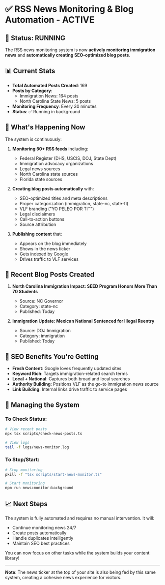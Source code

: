 # ✅ RSS News Monitoring & Blog Automation - ACTIVE

## 🚀 Status: RUNNING

The RSS news monitoring system is now **actively monitoring immigration news** and **automatically creating SEO-optimized blog posts**.

## 📊 Current Stats

- **Total Automated Posts Created**: 169
- **Posts by Category**:
  - Immigration News: 164 posts
  - North Carolina State News: 5 posts
- **Monitoring Frequency**: Every 30 minutes
- **Status**: ✅ Running in background

## 🔄 What's Happening Now

The system is continuously:

1. **Monitoring 50+ RSS feeds** including:
   - Federal Register (DHS, USCIS, DOJ, State Dept)
   - Immigration advocacy organizations
   - Legal news sources
   - North Carolina state sources
   - Florida state sources

2. **Creating blog posts automatically** with:
   - SEO-optimized titles and meta descriptions
   - Proper categorization (immigration, state-nc, state-fl)
   - VLF branding ("YO PELEO POR TI™")
   - Legal disclaimers
   - Call-to-action buttons
   - Source attribution

3. **Publishing content** that:
   - Appears on the blog immediately
   - Shows in the news ticker
   - Gets indexed by Google
   - Drives traffic to VLF services

## 📰 Recent Blog Posts Created

1. **North Carolina Immigration Impact: SEED Program Honors More Than 70 Students**
   - Source: NC Governor
   - Category: state-nc
   - Published: Today

2. **Immigration Update: Mexican National Sentenced for Illegal Reentry**
   - Source: DOJ Immigration
   - Category: immigration
   - Published: Today

## 🎯 SEO Benefits You're Getting

- **Fresh Content**: Google loves frequently updated sites
- **Keyword Rich**: Targets immigration-related search terms
- **Local + National**: Captures both broad and local searches
- **Authority Building**: Positions VLF as the go-to immigration news source
- **Link Building**: Internal links drive traffic to service pages

## 🔧 Managing the System

### To Check Status:

```bash
# View recent posts
npx tsx scripts/check-news-posts.ts

# View logs
tail -f logs/news-monitor.log
```

### To Stop/Start:

```bash
# Stop monitoring
pkill -f "tsx scripts/start-news-monitor.ts"

# Start monitoring
npm run news:monitor:background
```

## 📈 Next Steps

The system is fully automated and requires no manual intervention. It will:

- Continue monitoring news 24/7
- Create posts automatically
- Handle duplicates intelligently
- Maintain SEO best practices

You can now focus on other tasks while the system builds your content library!

---

**Note**: The news ticker at the top of your site is also being fed by this same system, creating a cohesive news experience for visitors.
